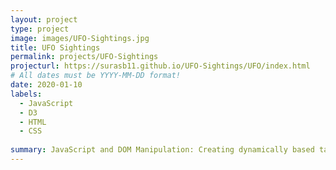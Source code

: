 ```yaml
---
layout: project
type: project
image: images/UFO-Sightings.jpg
title: UFO Sightings
permalink: projects/UFO-Sightings
projecturl: https://surasb11.github.io/UFO-Sightings/UFO/index.html
# All dates must be YYYY-MM-DD format!
date: 2020-01-10
labels:
  - JavaScript
  - D3
  - HTML
  - CSS
  
summary: JavaScript and DOM Manipulation: Creating dynamically based table upon a dataset of UFO Sightings. Allowing our users to filter the table data for specific values, using only JavaScript, HTML, and CSS, and D3.js on the web pages.
---
```

